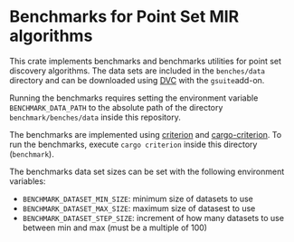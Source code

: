 # Benchmarks for Point Set MIR algorithms

This crate implements benchmarks and benchmarks utilities for point set discovery algorithms. The data sets are included
in the `benches/data` directory and can be downloaded using [DVC](https://dvc.org) with the
`gsuite`add-on.

Running the benchmarks requires setting the environment variable `BENCHMARK_DATA_PATH` to the absolute path of the
directory `benchmark/benches/data` inside this repository.

The benchmarks are implemented using [criterion](https://github.com/bheisler/criterion.rs)
and [cargo-criterion](https://github.com/bheisler/cargo-criterion). To run the benchmarks, execute `cargo criterion`
inside this directory (`benchmark`).

The benchmarks data set sizes can be set with the following environment variables:

- `BENCHMARK_DATASET_MIN_SIZE`: minimum size of datasets to use
- `BENCHMARK_DATASET_MAX_SIZE`: maximum size of datasest to use
- `BENCHMARK_DATASET_STEP_SIZE`: increment of how many datasets to use between min and max (must be a multiple of 100)

